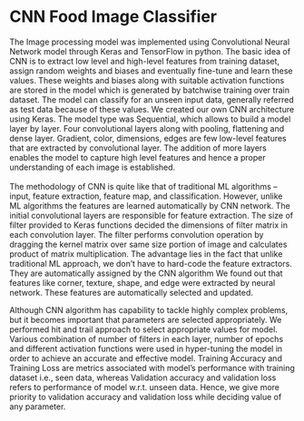 # CNN Food Image Classifier
The Image processing model was implemented using Convolutional Neural Network model through Keras and TensorFlow in python. The basic idea of CNN is to extract low level and high-level features from training dataset, assign random weights and biases and eventually fine-tune and learn these values. These weights and biases along with suitable activation functions are stored in the model which is generated by batchwise training over train dataset. The model can classify for an unseen input data, generally referred as test data because of these values. We created our own CNN architecture using Keras. The model type was Sequential, which allows to build a model layer by layer. Four convolutional layers along with pooling, flattening and dense layer. Gradient, color, dimensions, edges are few low-level features that are extracted by convolutional layer. The addition of more layers enables the model to capture high level features and hence a proper understanding of each image is established.
<br>
<br>
The methodology of CNN is quite like that of traditional ML algorithms – input, feature extraction, feature map, and classification. However, unlike ML algorithms the features are learned automatically by CNN network. The initial convolutional layers are responsible for feature extraction. The size of filter provided to Keras functions decided the dimensions of filter matrix in each convolution layer. The filter performs convolution operation by dragging the kernel matrix over same size portion of image and calculates product of matrix multiplication. The advantage lies in the fact that unlike traditional ML approach, we don’t have to hard-code the feature extractors. They are automatically assigned by the CNN algorithm We found out that features like corner, texture, shape, and edge were extracted by neural network. These features are automatically selected and updated.

Although CNN algorithm has capability to tackle highly complex problems, but it becomes important that parameters are selected appropriately. We performed hit and trail approach to select appropriate values for model. Various combination of number of filters in each layer, number of epochs and different activation functions were used in hyper-tuning the model in order to achieve an accurate and effective model. Training Accuracy and Training Loss are metrics associated with model’s performance with training dataset i.e., seen data, whereas Validation accuracy and validation loss refers to performance of model w.r.t. unseen data. Hence, we give more priority to validation accuracy and validation loss while deciding value of any parameter. 
